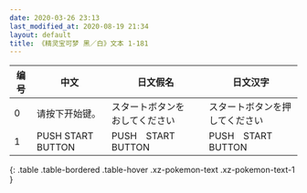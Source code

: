 ```yaml
---
date: 2020-03-26 23:13
last_modified_at: 2020-08-19 21:34
layout: default
title: 《精灵宝可梦 黑／白》文本 1-181
---
```

| 编号 | 中文 | 日文假名 | 日文汉字 |
| ---- | ---- | ---- | --- |
| 0 | 请按下开始键。 | スタートボタンを　おしてください | スタートボタンを押してください |
| 1 | PUSH START BUTTON | PUSH　START　BUTTON | PUSH　START　BUTTON |
{: .table .table-bordered .table-hover .xz-pokemon-text .xz-pokemon-text-1 }